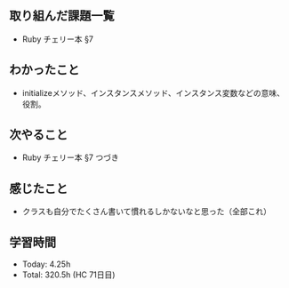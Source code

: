 ## 取り組んだ課題一覧
-  Ruby チェリー本 §7 
## わかったこと
- initializeメソッド、インスタンスメソッド、インスタンス変数などの意味、役割。
## 次やること
- Ruby チェリー本 §7 つづき
## 感じたこと
- クラスも自分でたくさん書いて慣れるしかないなと思った（全部これ）
## 学習時間
- Today: 4.25h
- Total: 320.5h (HC 71日目)
